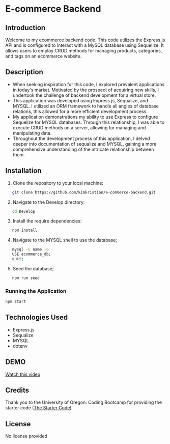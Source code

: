 # E-commerce Backend
## Introduction
Welcome to my ecommerce backend code. This code utilizes the Express.js API and is configured to interact with a MySQL database using Sequelize. It allows users to employ CRUD methods for managing products, categories, and tags on an ecommerce website.

## Description
- When seeking inspiration for this code, I explored prevalent applications in today's market. Motivated by the prospect of acquiring new skills, I undertook the challenge of backend development for a virtual store.
- This application was developed using Express.js, Sequalize, and MYSQL. I utilized an ORM framework to handle all angles of database relations, this allowed for a more efficient development process.
- My application demonstrations my ability to use Express to configure Sequelize for MYSQL databases. Through this relationship, I was able to execute CRUD methods on a server, allowing for managing and manipulating data.
- Throughout the development process of this application, I delved deeper into documentation of sequalize and MYSQL, gaining a more comprehensive understanding of the intricate relationship between them. 

 ## Installation
1. Clone the repository to your local machine:
```bash
   git clone https://github.com/kimkristion/e-commerce-backend.git
   ```

2. Navigate to the Develop directory:
```bash
   cd Develop
   ```

3. Install the require dependencies:
```bash
   npm install
   ```

4. Navigate to the MYSQL shell to use the database;
```bash
   mysql -u name -p
   USE ecommerce_db;
   quit;
   ```

5. Seed the database;
```bash
   npm run seed
   ```

### Running the Application
```bash
npm start
```

## Technologies Used
- Express.js
- Sequalize
- MYSQL
- dotenv

## DEMO
[Watch this video](https://drive.google.com/file/d/1zUhohiHDiMgJK7t0S_vgEZ09fXhsBFnr/view)

## Credits
Thank you to the University of Oregon: Coding Bootcamp for providing the starter code ([The Starter Code](https://github.com/coding-boot-camp/fantastic-umbrella))

## License
No license provided